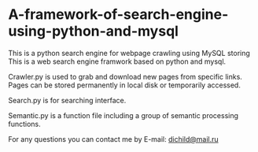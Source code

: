 A-framework-of-search-engine-using-python-and-mysql
===================================================

This is a python search engine for webpage crawling using MySQL storing This is a web search engine framwork based on python and mysql.

Crawler.py is used to grab and download new pages from specific links. Pages can be stored permanently in local disk or temporarily accessed.

Search.py is for searching interface.

Semantic.py is a function file including a group of semantic processing functions.

For any questions you can contact me by E-mail: dichild@mail.ru
